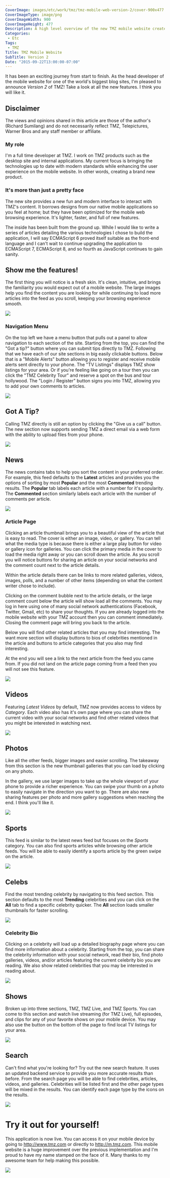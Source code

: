 ```yaml
---
CoverImage: images/etc/work/tmz/tmz-mobile-web-version-2/cover-900x477.png
CoverImageType: image/png
CoverImageWidth: 900
CoverImageHeight: 477
Description: A high level overview of the new TMZ mobile website created by Richard Sumilang.
Categories:
 - Etc
Tags:
 - TMZ
Title: TMZ Mobile Website
SubTitle: Version 2
Date: "2015-09-22T13:00:00-07:00"
---
```


It has been an exciting journey from start to finish. As the head developer of
the mobile website for one of the world's biggest blog sites, I'm pleased to
announce *Version 2* of TMZ! Take a look at all the new features. I think you
will like it.


## Disclaimer

The views and opinions shared in this article are those of the author's (Richard
Sumilang) and do not necessarily reflect TMZ, Telepictures, Warner Bros and any
staff member or affiliate.

<!--more-->


### My role

I'm a full time developer at TMZ. I work on TMZ products such as the desktop
site and internal applications. My current focus is bringing the technologies up
to date with modern standards while enhancing the user experience on the mobile
website. In other words, creating a brand new product.


### It's more than just a pretty face

The new site provides a new fun and modern interface to interact with TMZ's
content. It borrows designs from our native mobile applications so you feel at
home; but they have been optimized for the mobile web browsing experience. It's
lighter, faster, and full of new features.

The inside has been built from the ground up. While I would like to write a
series of articles detailing the various technologies I chose to build the
application, I will say ECMAScript 6 proved itself suitable as the front-end
language and I can't wait to continue upgrading the application to ECMAScript 7,
ECMAScript 8, and so fourth as JavaScript continues to gain sanity.


## Show me the features!

The first thing you will notice is a fresh skin. It's clean, intuitive, and
brings the familiarity you would expect out of a mobile website. The large
images help you find the content you are looking for while continuing to load
more articles into the feed as you scroll, keeping your browsing experience
smooth.

<img src="/images/etc/work/tmz/tmz-mobile-web-version-2/homepage.png" class="center" />


### Navigation Menu

On the top left we have a menu button that pulls out a panel to allow navigation
to each section of the site. Starting from the top, you can find the "Got a tip?"
button where you can submit tips directly to TMZ. Following that we have each of
our site sections in big easily clickable buttons. Below that is a "Mobile
Alerts" button allowing you to register and receive mobile alerts sent directly
to your phone. The "TV Listings" displays TMZ show listings for your area. Or if
you're feeling like going on a tour then you can click the "TMZ Celebrity Tour"
and reserve a spot on the bus and tour hollywood. The "Login / Register" button
signs you into TMZ, allowing you to add your own comments to articles.

<img src="/images/etc/work/tmz/tmz-mobile-web-version-2/nav-menu.png" class="center" />


## Got A Tip?

Calling TMZ directly is still an option by clicking the "Give us a call" button.
The new section now supports sending TMZ a direct email via a web form with the
ability to upload files from your phone.

<img src="/images/etc/work/tmz/tmz-mobile-web-version-2/got-a-tip.gif" class="center" />


## News

The news contains tabs to help you sort the content in your preferred order. For
example, this feed defaults to the **Latest** articles and provides you the
options of sorting by most **Popular** and the most **Commented** trending
results. The **Popular** tab labels each article with a number for it's
popularity. The **Commented** section similarly labels each article with the
number of comments per article.

<img src="/images/etc/work/tmz/tmz-mobile-web-version-2/news-feed.gif" class="center" />


### Article Page

Clicking an article thumbnail brings you to a beautiful view of the article that
is easy to read. The cover is either an image, video, or gallery. You can tell
what the media type is because there is either a large play button for video or
gallery icon for galleries. You can click the primary media in the cover to load
the media right away or you can scroll down the article. As you scroll you will
notice buttons for sharing an article on your social networks and the comment
count next to the article details.

Within the article details there can be links to more related galleries, videos,
images, polls, and a number of other items (depending on what the content writer
chose to include).

Clicking on the comment bubble next to the article details, or the large comment
count below the article will show load all the comments. You may log in here
using one of many social network authentications (Facebook, Twitter, Gmail, etc)
to share your thoughts. If you are already logged into the mobile website with
your TMZ account then you can comment immediately. Closing the comment page will
bring you back to the article.

Below you will find other related articles that you may find interesting. The
want more section will display buttons to bios of celebrities mentioned in the
article and buttons to article categories that you also may find interesting.

At the end you will see a link to the next article from the feed you came from.
If you did not land on the article page coming from a feed then you will not see
this feature.

<img src="/images/etc/work/tmz/tmz-mobile-web-version-2/article-page.gif" class="center" />


## Videos

Featuring *Latest Videos* by default, TMZ now provides access to videos by
*Category*. Each video also has it's own page where you can share the current
video with your social networks and find other related videos that you might be
interested in watching next.

<img src="/images/etc/work/tmz/tmz-mobile-web-version-2/video-latest.png" class="center" />

## Photos

Like all the other feeds, bigger images and easier scrolling. The takeaway from
this section is the new thumbnail galleries that you can load by clicking on any
photo.

In the gallery, we use larger images to take up the whole viewport of your phone
to provide a richer experience. You can swipe your thumb on a photo to easily
navigate in the direction you want to go. There are also new sharing features
per photo and more gallery suggestions when reaching the end. I think you'll
like it.

<img src="/images/etc/work/tmz/tmz-mobile-web-version-2/photo-galleries.gif" class="center" />


## Sports

This feed is similar to the latest news feed but focuses on the *Sports*
category. You can also find sports articles while browsing other article feeds.
You will be able to easily identify a sports article by the green swipe on the
article.

<img src="/images/etc/work/tmz/tmz-mobile-web-version-2/tmz-sports.png" class="center" />


## Celebs

Find the most trending celebrity by navigating to this feed section. This section
defaults to the most **Trending** celebrities and you can click on the **All**
tab to find a specific celebrity quicker. The **All** section loads smaller
thumbnails for faster scrolling.

<img src="/images/etc/work/tmz/tmz-mobile-web-version-2/celebs.gif" class="center" />


### Celebrity Bio

Clicking on a celebrity will load up a detailed biography page where you can
find more information about a celebrity. Starting from the top, you can share the
celebrity information with your social network, read their bio, find photo
galleries, videos, and/or articles featuring the current celebrity bio you are
reading. We also show related celebrities that you may be interested in
reading about.

<img src="/images/etc/work/tmz/tmz-mobile-web-version-2/celeb-bio.gif" class="center" />


## Shows

Broken up into three sections, TMZ, TMZ Live, and TMZ Sports. You can come to
this section and watch live streaming (for TMZ Live), full episodes, and clips
for any of your favorite shows on your mobile device. You may also use the
button on the bottom of the page to find local TV listings for your area.

<img src="/images/etc/work/tmz/tmz-mobile-web-version-2/shows.gif" class="center" />


## Search

Can't find what you're looking for? Try out the new search feature. It uses an
updated backend service to provide you more accurate results than before. From
the search page you will be able to find celebrities, articles, videos, and
galleries. Celebrities will be listed first and the other page types will be
mixed in the results. You can identify each page type by the icons on the
results.

<img src="/images/etc/work/tmz/tmz-mobile-web-version-2/search-dave.gif" class="center" />


# Try it out for yourself!

This application is now live. You can access it on your mobile device by going to
http://www.tmz.com or directly to http://m.tmz.com. This mobile website is a
huge improvement over the previous implementation and I'm proud to have my name
stamped on the face of it. Many thanks to my awesome team for help making this
possible.

<img src="/images/etc/work/tmz/tmz-mobile-web-version-2/tmz-logo.png" class="center" />
